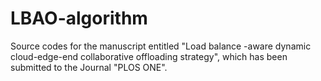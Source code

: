 # LBAO-algorithm
Source codes for the manuscript entitled "Load balance -aware dynamic cloud-edge-end collaborative offloading strategy", which has been submitted to the Journal "PLOS ONE".
